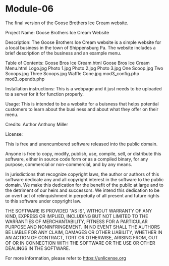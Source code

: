 # Module-06
The final version of the Goose Brothers Ice Cream website. 

Project Name:
  Goose Brothers Ice Cream Website
  
Description:
  The Goose Brothers Ice Cream website is a simple website for a local 
business in the town of Shippensburg Pa. The website includes a brief 
description of the business and an example menu. 
  
Table of Contents:
  Goose Bros Ice Cream.html
  Goose Bros Ice Cream Menu.html
  Logo.jpg
  Photo 1.jpg
  Photo 2.jpg
  Photo 3.jpg
  One Scoop.jpg
  Two Scoops.jpg
  Three Scoops.jpg
  Waffle Cone.jpg
  mod3_config.php
  mod3_opendb.php
  
Installation instructions:
  This is a webpage and it just needs to be uploaded to a server for it 
for function properly.
  
Usage:
  This is intended to be a website for a buisness that helps potential 
customers to learn about the busi
ness and about what they offer on their 
menu.
  
Credits:
  Author Anthony Miller
  
License:

This is free and unencumbered software released into the public domain.

Anyone is free to copy, modify, publish, use, compile, sell, or
distribute this software, either in source code form or as a compiled
binary, for any purpose, commercial or non-commercial, and by any
means.

In jurisdictions that recognize copyright laws, the author or authors
of this software dedicate any and all copyright interest in the
software to the public domain. We make this dedication for the benefit
of the public at large and to the detriment of our heirs and
successors. We intend this dedication to be an overt act of
relinquishment in perpetuity of all present and future rights to this
software under copyright law.

THE SOFTWARE IS PROVIDED "AS IS", WITHOUT WARRANTY OF ANY KIND,
EXPRESS OR IMPLIED, INCLUDING BUT NOT LIMITED TO THE WARRANTIES OF
MERCHANTABILITY, FITNESS FOR A PARTICULAR PURPOSE AND NONINFRINGEMENT.
IN NO EVENT SHALL THE AUTHORS BE LIABLE FOR ANY CLAIM, DAMAGES OR
OTHER LIABILITY, WHETHER IN AN ACTION OF CONTRACT, TORT OR OTHERWISE,
ARISING FROM, OUT OF OR IN CONNECTION WITH THE SOFTWARE OR THE USE OR
OTHER DEALINGS IN THE SOFTWARE.

For more information, please refer to <https://unlicense.org>
